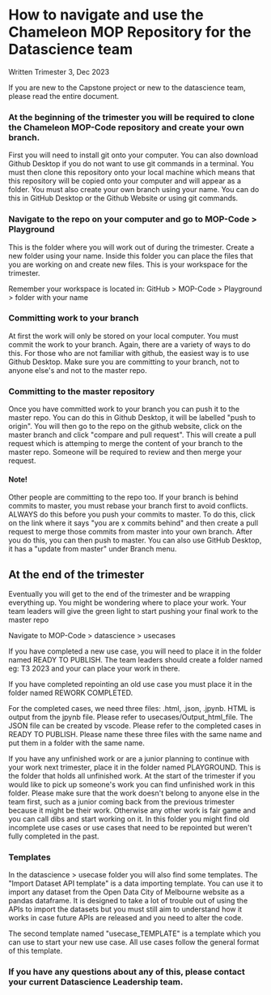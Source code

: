 # How to navigate and use the Chameleon MOP Repository for the Datascience team
Written Trimester 3, Dec 2023

If you are new to the Capstone project or new to the datascience team, please read the entire document.

### At the beginning of the trimester you will be required to clone the Chameleon MOP-Code repository and create your own branch. 
First you will need to install git onto your computer. You can also download Github Desktop if you do not want to use git commands in a terminal.
You must then clone this repository onto your local machine which means that this repository will be copied onto your computer and will appear as a folder. 
You must also create your own branch using your name. You can do this in GitHub Desktop or the Github Website or using git commands. 

### Navigate to the repo on your computer and go to MOP-Code > Playground
This is the folder where you will work out of during the trimester. Create a new folder using your name. Inside this folder you can place the files that you are working on and create new files. 
This is your workspace for the trimester. 

Remember your workspace is located in: GitHub > MOP-Code > Playground > folder with your name

### Committing work to your branch

At first the work will only be stored on your local computer. You must commit the work to your branch. Again, there are a variety of ways to do this. For those who are not familiar with github, the easiest 
way is to use Github Desktop. Make sure you are committing to your branch, not to anyone else's and not to the master repo. 

### Committing to the master repository

Once you have committed work to your branch you can push it to the master repo. You can do this in Github Desktop, it will be labelled "push to origin". You will then go to the repo on the github website, 
click on the master branch and click "compare and pull request". This will create a pull request which is attemping to merge the content of your branch to the master repo. Someone will be required to review
and then merge your request. 

#### Note!
Other people are committing to the repo too. If your branch is behind commits to master, you must rebase your branch first to avoid conflicts. ALWAYS do this before you push your commits to master. 
To do this, click on the link where it says "you are x commits behind" and then create a pull request to merge those commits from master into your own branch. After you do this, you can then push to master. You can also use GitHub Desktop, it has a "update from master" under Branch menu.

## At the end of the trimester

Eventually you will get to the end of the trimester and be wrapping everything up. You might be wondering where to place your work. Your team leaders will give the green light to start pushing your final work to the master repo

Navigate to MOP-Code > datascience > usecases

If you have completed a new use case, you will need to place it in the folder named READY TO PUBLISH. The team leaders should create a folder named eg: T3 2023 and your can place your work in there. 

If you have completed repointing an old use case you must place it in the folder named REWORK COMPLETED. 

For the completed cases, we need three files: .html, .json, .jpynb. HTML is output from the jpynb file. Please refer to usecases/Output_html_file. The JSON file can be created by vscode. Please refer to the completed cases in READY TO PUBLISH. Please name these three files with the same name and put them in a folder with the same name.

If you have any unfinished work or are a junior planning to continue with your work next trimester, place it in the folder named PLAYGROUND. This is the folder that holds all unfinished work. At the start
of the trimester if you would like to pick up someone's work you can find unfinished work in this folder. Please make sure that the work doesn't belong to anyone else in the team first, such as a junior coming
back from the previous trimester because it might be their work. Otherwise any other work is fair game and you can call dibs and start working on it. In this folder you might find old incomplete use cases or use cases that need to be repointed but
weren't fully completed in the past. 

### Templates

In the datascience > usecase folder you will also find some templates. The "Import Dataset API template" is a data importing template. You can use it to import any dataset from the Open Data City of Melbourne website as a pandas dataframe. 
It is designed to take a lot of trouble out of using the APIs to import the datasets but you must still aim to understand how it works in case future APIs are released and you need to alter the code. 

The second template named "usecase_TEMPLATE" is a template which you can use to start your new use case. All use cases follow the general format of this template.

### If you have any questions about any of this, please contact your current Datascience Leadership team. 




